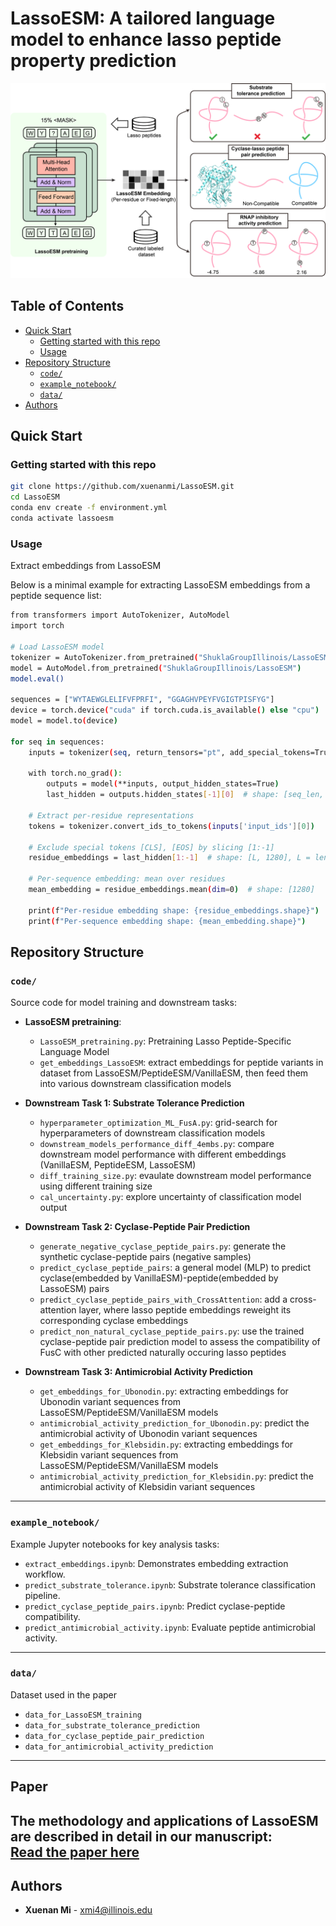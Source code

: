 # LassoESM: A tailored language model to enhance lasso peptide property prediction

![LassoESM](LassoESM_workflow.png) 

## Table of Contents

- [Quick Start](#quick-start)
  - [Getting started with this repo](#getting-started-with-this-repo)
  - [Usage](#usage)
- [Repository Structure](#-repository-structure)
  - [`code/`](#code)
  - [`example_notebook/`](#examplenotebook)
  - [`data/`](#data)
- [Authors](#authors)

## Quick Start
### Getting started with this repo
```bash
git clone https://github.com/xuenanmi/LassoESM.git
cd LassoESM
conda env create -f environment.yml
conda activate lassoesm
```
### Usage
Extract embeddings from LassoESM

Below is a minimal example for extracting LassoESM embeddings from a peptide sequence list:
```bash
from transformers import AutoTokenizer, AutoModel
import torch

# Load LassoESM model
tokenizer = AutoTokenizer.from_pretrained("ShuklaGroupIllinois/LassoESM")
model = AutoModel.from_pretrained("ShuklaGroupIllinois/LassoESM")
model.eval()

sequences = ["WYTAEWGLELIFVFPRFI", "GGAGHVPEYFVGIGTPISFYG"]
device = torch.device("cuda" if torch.cuda.is_available() else "cpu")
model = model.to(device)

for seq in sequences:
    inputs = tokenizer(seq, return_tensors="pt", add_special_tokens=True).to(device)

    with torch.no_grad():
        outputs = model(**inputs, output_hidden_states=True)
        last_hidden = outputs.hidden_states[-1][0]  # shape: [seq_len, 1280]

    # Extract per-residue representations
    tokens = tokenizer.convert_ids_to_tokens(inputs['input_ids'][0])

    # Exclude special tokens [CLS], [EOS] by slicing [1:-1]
    residue_embeddings = last_hidden[1:-1]  # shape: [L, 1280], L = length of sequence

    # Per-sequence embedding: mean over residues
    mean_embedding = residue_embeddings.mean(dim=0)  # shape: [1280]

    print(f"Per-residue embedding shape: {residue_embeddings.shape}")
    print(f"Per-sequence embedding shape: {mean_embedding.shape}")
```

## Repository Structure

### `code/` 
Source code for model training and downstream tasks:

- **LassoESM pretraining**:
  - `LassoESM_pretraining.py`: Pretraining Lasso Peptide-Specific Language Model
  - `get_embeddings_LassoESM`: extract embeddings for peptide variants in dataset from LassoESM/PeptideESM/VanillaESM, then feed them into various downstream classification models
    
- **Downstream Task 1: Substrate Tolerance Prediction** 
  - `hyperparameter_optimization_ML_FusA.py`: grid-search for hyperparameters of downstream classification models
  - `downstream_models_performance_diff_4embs.py`: compare downstream model performance with different embeddings (VanillaESM, PeptideESM, LassoESM)
  - `diff_training_size.py`: evaulate downstream model performance using different training size
  - `cal_uncertainty.py`: explore uncertainty of classification model output

- **Downstream Task 2: Cyclase-Peptide Pair Prediction**
  - `generate_negative_cyclase_peptide_pairs.py`: generate the synthetic cyclase-peptide pairs (negative samples)
  - `predict_cyclase_peptide_pairs`: a general model (MLP) to predict cyclase(embedded by VanillaESM)-peptide(embedded by LassoESM) pairs
  - `predict_cyclase_peptide_pairs_with_CrossAttention`: add a cross-attention layer, where lasso peptide embeddings reweight its corresponding cyclase embeddings
  - `predict_non_natural_cyclase_peptide_pairs.py`: use the trained cyclase-peptide pair prediction model to assess the compatibility of FusC with other predicted naturally occuring lasso peptides

- **Downstream Task 3: Antimicrobial Activity Prediction**
  - `get_embeddings_for_Ubonodin.py`: extracting embeddings for Ubonodin variant sequences from LassoESM/PeptideESM/VanillaESM models
  - `antimicrobial_activity_prediction_for_Ubonodin.py`: predict the antimicrobial activity of Ubonodin variant sequences
  - `get_embeddings_for_Klebsidin.py`: extracting embeddings for Klebsidin variant sequences from LassoESM/PeptideESM/VanillaESM models
  - `antimicrobial_activity_prediction_for_Klebsidin.py`: predict the antimicrobial activity of Klebsidin variant sequences

---

### `example_notebook/`  
Example Jupyter notebooks for key analysis tasks:

- `extract_embeddings.ipynb`: Demonstrates embedding extraction workflow.
- `predict_substrate_tolerance.ipynb`: Substrate tolerance classification pipeline.
- `predict_cyclase_peptide_pairs.ipynb`: Predict cyclase-peptide compatibility.
- `predict_antimicrobial_activity.ipynb`: Evaluate peptide antimicrobial activity.

---

### `data/`  
Dataset used in the paper

- `data_for_LassoESM_training`
- `data_for_substrate_tolerance_prediction`
- `data_for_cyclase_peptide_pair_prediction`
- `data_for_antimicrobial_activity_prediction`

---
## Paper

The methodology and applications of **LassoESM** are described in detail in our manuscript:  
**[Read the paper here](https://doi.org/10.1101/2024.10.25.620295)**
---
## Authors

- **Xuenan Mi** - [xmi4@illinois.edu](mailto:xmi4@illinois.edu)



